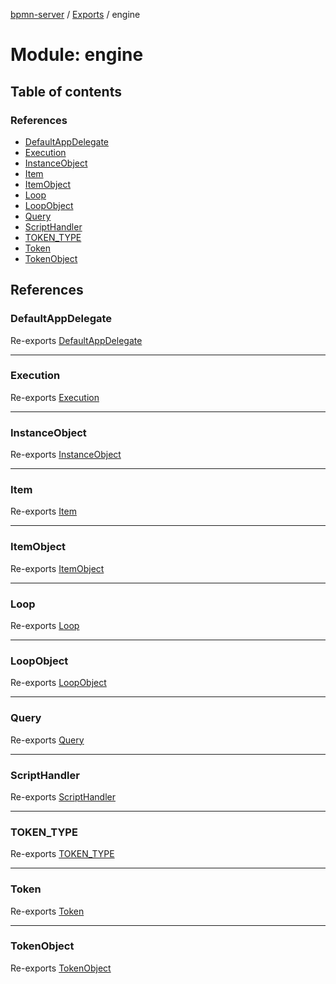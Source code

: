 [bpmn-server](../README.md) / [Exports](../modules.md) / engine

# Module: engine

## Table of contents

### References

- [DefaultAppDelegate](engine.md#defaultappdelegate)
- [Execution](engine.md#execution)
- [InstanceObject](engine.md#instanceobject)
- [Item](engine.md#item)
- [ItemObject](engine.md#itemobject)
- [Loop](engine.md#loop)
- [LoopObject](engine.md#loopobject)
- [Query](engine.md#query)
- [ScriptHandler](engine.md#scripthandler)
- [TOKEN\_TYPE](engine.md#token_type)
- [Token](engine.md#token)
- [TokenObject](engine.md#tokenobject)

## References

### DefaultAppDelegate

Re-exports [DefaultAppDelegate](../classes/engine_DefaultAppDelegate.DefaultAppDelegate.md)

___

### Execution

Re-exports [Execution](../classes/engine_Execution.Execution.md)

___

### InstanceObject

Re-exports [InstanceObject](../classes/engine_Model.InstanceObject.md)

___

### Item

Re-exports [Item](../classes/engine_Item.Item.md)

___

### ItemObject

Re-exports [ItemObject](../classes/engine_Model.ItemObject.md)

___

### Loop

Re-exports [Loop](../classes/engine_Loop.Loop.md)

___

### LoopObject

Re-exports [LoopObject](../classes/engine_Model.LoopObject.md)

___

### Query

Re-exports [Query](../classes/engine_Model.Query.md)

___

### ScriptHandler

Re-exports [ScriptHandler](../classes/engine_ScriptHandler.ScriptHandler.md)

___

### TOKEN\_TYPE

Re-exports [TOKEN_TYPE](../enums/engine_Token.TOKEN_TYPE.md)

___

### Token

Re-exports [Token](../classes/engine_Token.Token.md)

___

### TokenObject

Re-exports [TokenObject](../classes/engine_Model.TokenObject.md)
